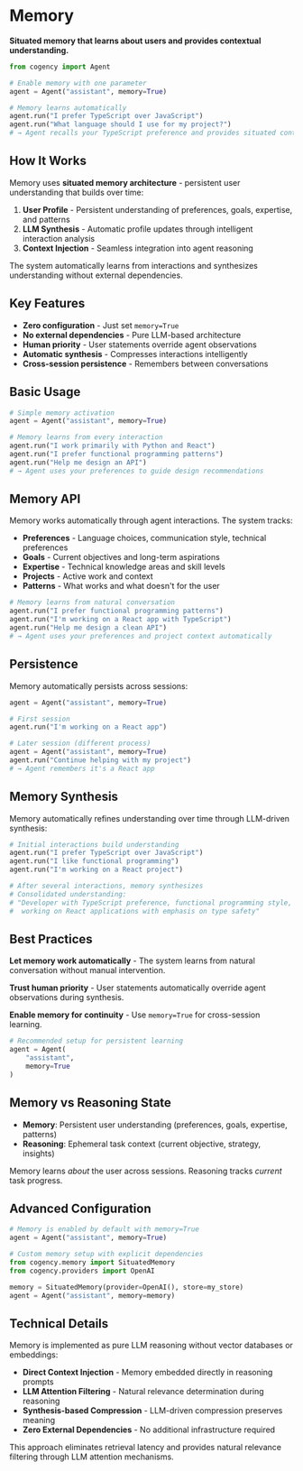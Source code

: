 # Memory

**Situated memory that learns about users and provides contextual understanding.**

```python
from cogency import Agent

# Enable memory with one parameter  
agent = Agent("assistant", memory=True)

# Memory learns automatically
agent.run("I prefer TypeScript over JavaScript")
agent.run("What language should I use for my project?")
# → Agent recalls your TypeScript preference and provides situated context
```

## How It Works

Memory uses **situated memory architecture** - persistent user understanding that builds over time:

1. **User Profile** - Persistent understanding of preferences, goals, expertise, and patterns
2. **LLM Synthesis** - Automatic profile updates through intelligent interaction analysis  
3. **Context Injection** - Seamless integration into agent reasoning

The system automatically learns from interactions and synthesizes understanding without external dependencies.

## Key Features

- **Zero configuration** - Just set `memory=True`
- **No external dependencies** - Pure LLM-based architecture  
- **Human priority** - User statements override agent observations
- **Automatic synthesis** - Compresses interactions intelligently
- **Cross-session persistence** - Remembers between conversations

## Basic Usage

```python
# Simple memory activation
agent = Agent("assistant", memory=True)

# Memory learns from every interaction
agent.run("I work primarily with Python and React")
agent.run("I prefer functional programming patterns")
agent.run("Help me design an API")
# → Agent uses your preferences to guide design recommendations
```

## Memory API

Memory works automatically through agent interactions. The system tracks:

- **Preferences** - Language choices, communication style, technical preferences
- **Goals** - Current objectives and long-term aspirations  
- **Expertise** - Technical knowledge areas and skill levels
- **Projects** - Active work and context
- **Patterns** - What works and what doesn't for the user

```python
# Memory learns from natural conversation
agent.run("I prefer functional programming patterns")
agent.run("I'm working on a React app with TypeScript")
agent.run("Help me design a clean API")
# → Agent uses your preferences and project context automatically
```

## Persistence

Memory automatically persists across sessions:

```python
agent = Agent("assistant", memory=True)

# First session
agent.run("I'm working on a React app")

# Later session (different process)
agent = Agent("assistant", memory=True)  
agent.run("Continue helping with my project")
# → Agent remembers it's a React app
```

## Memory Synthesis

Memory automatically refines understanding over time through LLM-driven synthesis:

```python
# Initial interactions build understanding
agent.run("I prefer TypeScript over JavaScript")
agent.run("I like functional programming")  
agent.run("I'm working on a React project")

# After several interactions, memory synthesizes
# Consolidated understanding: 
# "Developer with TypeScript preference, functional programming style, 
#  working on React applications with emphasis on type safety"
```

## Best Practices

**Let memory work automatically** - The system learns from natural conversation without manual intervention.

**Trust human priority** - User statements automatically override agent observations during synthesis.

**Enable memory for continuity** - Use `memory=True` for cross-session learning.

```python
# Recommended setup for persistent learning
agent = Agent(
    "assistant", 
    memory=True
)
```

## Memory vs Reasoning State

- **Memory**: Persistent user understanding (preferences, goals, expertise, patterns)
- **Reasoning**: Ephemeral task context (current objective, strategy, insights)

Memory learns *about* the user across sessions. Reasoning tracks *current* task progress.

## Advanced Configuration

```python
# Memory is enabled by default with memory=True
agent = Agent("assistant", memory=True)

# Custom memory setup with explicit dependencies
from cogency.memory import SituatedMemory
from cogency.providers import OpenAI

memory = SituatedMemory(provider=OpenAI(), store=my_store)
agent = Agent("assistant", memory=memory)
```

## Technical Details

Memory is implemented as pure LLM reasoning without vector databases or embeddings:

- **Direct Context Injection** - Memory embedded directly in reasoning prompts
- **LLM Attention Filtering** - Natural relevance determination during reasoning  
- **Synthesis-based Compression** - LLM-driven compression preserves meaning
- **Zero External Dependencies** - No additional infrastructure required

This approach eliminates retrieval latency and provides natural relevance filtering through LLM attention mechanisms.